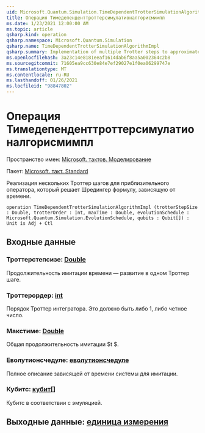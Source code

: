 ```yaml
---
uid: Microsoft.Quantum.Simulation.TimeDependentTrotterSimulationAlgorithmImpl
title: Операция Тимедепенденттроттерсимулатионалгорисмимпл
ms.date: 1/23/2021 12:00:00 AM
ms.topic: article
qsharp.kind: operation
qsharp.namespace: Microsoft.Quantum.Simulation
qsharp.name: TimeDependentTrotterSimulationAlgorithmImpl
qsharp.summary: Implementation of multiple Trotter steps to approximate a unitary operator that solves the time-dependent Schrödinger equation.
ms.openlocfilehash: 3a23c14e8181eeaf1614dab6f8aa5a002364c2b8
ms.sourcegitcommit: 71605ea9cc630e84e7ef29027e1f0ea06299747e
ms.translationtype: MT
ms.contentlocale: ru-RU
ms.lasthandoff: 01/26/2021
ms.locfileid: "98847802"
---
```

# <a name="timedependenttrottersimulationalgorithmimpl-operation"></a>Операция Тимедепенденттроттерсимулатионалгорисмимпл

Пространство имен: [Microsoft. тактов. Моделирование](xref:Microsoft.Quantum.Simulation)

Пакет: [Microsoft. такт. Standard](https://nuget.org/packages/Microsoft.Quantum.Standard)


Реализация нескольких Троттер шагов для приблизительного оператора, который решает Шредингер формулу, зависящую от времени.

```qsharp
operation TimeDependentTrotterSimulationAlgorithmImpl (trotterStepSize : Double, trotterOrder : Int, maxTime : Double, evolutionSchedule : Microsoft.Quantum.Simulation.EvolutionSchedule, qubits : Qubit[]) : Unit is Adj + Ctl
```


## <a name="input"></a>Входные данные

### <a name="trotterstepsize--double"></a>Троттерстепсизе: [Double](xref:microsoft.quantum.lang-ref.double)

Продолжительность имитации времени — развитие в одном Троттер шаге.


### <a name="trotterorder--int"></a>Троттерордер: [int](xref:microsoft.quantum.lang-ref.int)

Порядок Троттер интегратора. Это должно быть либо 1, либо четное число.


### <a name="maxtime--double"></a>Макстиме: [Double](xref:microsoft.quantum.lang-ref.double)

Общая продолжительность имитации $t $.


### <a name="evolutionschedule--evolutionschedule"></a>Еволутионсчедуле: [еволутионсчедуле](xref:Microsoft.Quantum.Simulation.EvolutionSchedule)

Полное описание зависящей от времени системы для имитации.


### <a name="qubits--qubit"></a>Кубитс: [кубит](xref:microsoft.quantum.lang-ref.qubit)[]

Кубитс в соответствии с эмуляцией.



## <a name="output--unit"></a>Выходные данные: [единица измерения](xref:microsoft.quantum.lang-ref.unit)

